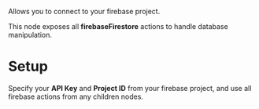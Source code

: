 Allows you to connect to your firebase project.

This node exposes all **firebaseFirestore** actions to handle database manipulation.

# Setup

Specify your **API Key** and **Project ID** from your firebase project, and use all firebase actions from any children nodes.